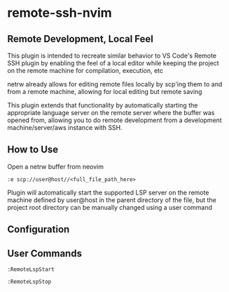 # remote-ssh-nvim

## Remote Development, Local Feel
This plugin is intended to recreate similar behavior to VS Code's Remote SSH plugin by enabling the feel of a local editor while keeping the project on the remote machine for compilation, execution, etc

netrw already allows for editing remote files locally by scp'ing them to and from a remote machine, allowing for local editing but remote saving

This plugin extends that functionality by automatically starting the appropriate language server on the remote server where the buffer was opened from, allowing you to do remote development from a development machine/server/aws instance with SSH.

## How to Use
Open a netrw buffer from neovim
```
:e scp://user@host//<full_file_path_here>
```
Plugin will automatically start the supported LSP server on the remote machine defined by user@host in the parent directory of the file, but the project root directory can be manually changed using a user command

## Configuration



## User Commands

```
:RemoteLspStart
```

```
:RemoteLspStop
```


